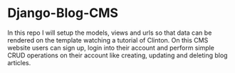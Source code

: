 # Django-Blog-CMS
In this repo I will setup the models, views and urls so that data can be rendered on the template watching a tutorial of Clinton.
On this CMS website users can sign up, login into their account and perform simple CRUD operations on their account like creating, updating and deleting blog articles.
